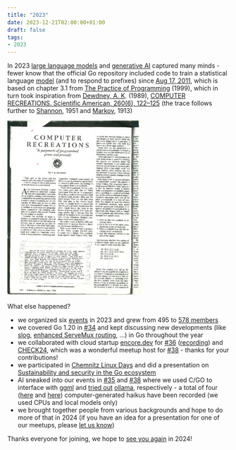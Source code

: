 ```yaml
---
title: "2023"
date: 2023-12-21T02:00:00+01:00
draft: false
tags:
- 2023
---
```


In 2023 [large language
models](https://en.wikipedia.org/wiki/Large_language_model) and [generative
AI](https://en.wikipedia.org/wiki/Generative_artificial_intelligence) captured
many minds - fewer know that the official Go repository included code
to train a statistical language [model](https://go.dev/doc/codewalk/markov/) (and to respond to prefixes) since [Aug 17,
2011](https://github.com/golang/go/commit/2a189845b619ec27772d4b21d2a3cb9e27d5fbb8), which is based on chapter 3.1 from [The Practice of
Programming](https://en.wikipedia.org/wiki/The_Practice_of_Programming) (1999),
which in turn took inspiration from [Dewdney, A. K](https://en.wikipedia.org/wiki/A._K._Dewdney#Computing,_mathematics,_and_science). (1989), [COMPUTER
RECREATIONS. Scientific American, 260(6), 122–125](https://archive.org/details/ComputerRecreationsMarkovChainer) (the trace follows further to [Shannon](https://www.princeton.edu/~wbialek/rome/refs/shannon_51.pdf), 1951 and [Markov](http://www.alpha60.de/research/markov/DavidLink_AnExampleOfStatistical_MarkovTrans_2007.pdf), 1913)

[![](/images/computer-recreations-markov-page-1-50.png)](https://archive.org/details/ComputerRecreationsMarkovChainer)

What else happened?

* we organized six [events](https://golangleipzig.space/tags/summary/) in 2023 and grew from 495 to [578 members](https://www.meetup.com/Leipzig-Golang/)
* we covered Go 1.20 in [#34](https://golangleipzig.space/posts/meetup-34-wrapup/) and kept discussing new developments (like [slog](https://go.dev/blog/slog), [enhanced ServeMux routing](https://github.com/golang/go/issues/61410), ...) in Go throughout the year
* we collaborated with cloud startup [encore.dev](https://encore.dev) for
  [#36](https://golangleipzig.space/posts/meetup-36-wrapup/) ([recording](https://www.youtube.com/watch?v=yYEXDmy3zUA)) and [CHECK24](https://check24.de), which was a wonderful meetup host for
[#38](https://golangleipzig.space/posts/meetup-38-wrapup/) - thanks for your contributions!
* we participated in [Chemnitz Linux Days](https://golangleipzig.space/posts/clt23/) and did a presentation on [Sustainability and security in the Go ecosystem](https://github.com/miku/goeco)
* AI sneaked into our events in
  [#35](https://golangleipzig.space/posts/meetup-35-wrapup/) and
[#38](https://golangleipzig.space/posts/meetup-38-wrapup/) where we used C/GO
to interface with [ggml](http://ggml.ai/) and [tried out](https://github.com/miku/localmodels)
[ollama](https://ollama.ai/), respectively - a total of four ([here](https://golangleipzig.space/images/578575.gif) and
[here](https://golangleipzig.space/meetup-38-llm-haiku/meetup-38-llm-haiku.pdf))
computer-generated haikus have been recorded (we used CPUs and local models only)
* we brought together people from various backgrounds and hope to do more of
  that in 2024 (if you have an idea for a presentation for one of our meetups, please [let us
know](https://golangleipzig.space/proposals/))

Thanks everyone for joining, we hope to [see you again](https://www.meetup.com/Leipzig-Golang/) in 2024!

